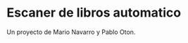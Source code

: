 Escaner de libros automatico
============================
Un proyecto de Mario Navarro y Pablo Oton.





